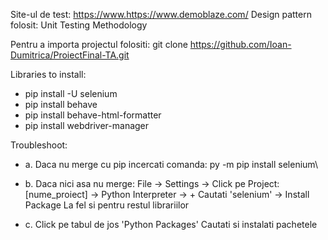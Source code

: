Site-ul de test: https://www.https://www.demoblaze.com/ 
Design pattern folosit: Unit Testing Methodology

Pentru a importa projectul folositi:
git clone https://github.com/Ioan-Dumitrica/ProiectFinal-TA.git

Libraries to install:
* pip install -U selenium
* pip install behave
* pip install behave-html-formatter
* pip install webdriver-manager

Troubleshoot:
* a.
Daca nu merge cu pip incercati comanda: py -m pip install selenium\

* b.
Daca nici asa nu merge:
File -> Settings -> Click pe Project: [nume_proiect] -> Python Interpreter -> +
Cautati 'selenium' -> Install Package
La fel si pentru restul librariilor

* c.
Click pe tabul de jos 'Python Packages'
Cautati si instalati pachetele
